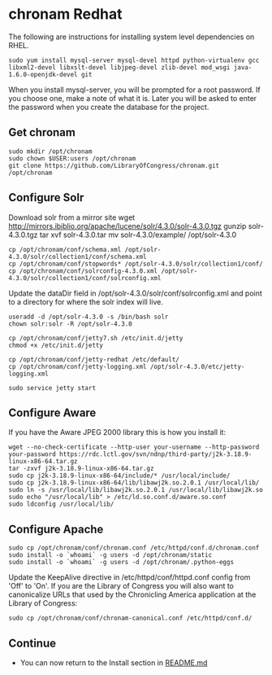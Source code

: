 chronam Redhat
==============

The following are instructions for installing system level dependencies on 
RHEL.

    sudo yum install mysql-server mysql-devel httpd python-virtualenv gcc libxml2-devel libxslt-devel libjpeg-devel zlib-devel mod_wsgi java-1.6.0-openjdk-devel git

When you install mysql-server, you will be prompted for a root password. If 
you choose one, make a note of what it is. Later you will be asked to enter 
the password when you create the database for the project.

Get chronam
-----------

    sudo mkdir /opt/chronam
    sudo chown $USER:users /opt/chronam
    git clone https://github.com/LibraryOfCongress/chronam.git /opt/chronam

Configure Solr
--------------

Download solr from a mirror site
    wget http://mirrors.ibiblio.org/apache/lucene/solr/4.3.0/solr-4.3.0.tgz
    gunzip solr-4.3.0.tgz
    tar xvf solr-4.3.0.tar
    mv solr-4.3.0/example/ /opt/solr-4.3.0

    cp /opt/chronam/conf/schema.xml /opt/solr-4.3.0/solr/collection1/conf/schema.xml
    cp /opt/chronam/conf/stopwords* /opt/solr-4.3.0/solr/collection1/conf/
    cp /opt/chronam/conf/solrconfig-4.3.0.xml /opt/solr-4.3.0/solr/collection1/conf/solrconfig.xml

Update the dataDir field in /opt/solr-4.3.0/solr/conf/solrconfig.xml and 
point to a directory for where the solr index will live.

    useradd -d /opt/solr-4.3.0 -s /bin/bash solr
    chown solr:solr -R /opt/solr-4.3.0

    cp /opt/chronam/conf/jetty7.sh /etc/init.d/jetty
    chmod +x /etc/init.d/jetty

    cp /opt/chronam/conf/jetty-redhat /etc/default/
    cp /opt/chronam/conf/jetty-logging.xml /opt/solr-4.3.0/etc/jetty-logging.xml

    sudo service jetty start

Configure Aware
---------------

If you have the Aware JPEG 2000 library this is how you install it:

    wget --no-check-certificate --http-user your-username --http-password your-password https://rdc.lctl.gov/svn/ndnp/third-party/j2k-3.18.9-linux-x86-64.tar.gz
    tar -zxvf j2k-3.18.9-linux-x86-64.tar.gz
    sudo cp j2k-3.18.9-linux-x86-64/include/* /usr/local/include/
    sudo cp j2k-3.18.9-linux-x86-64/lib/libawj2k.so.2.0.1 /usr/local/lib/
    sudo ln -s /usr/local/lib/libawj2k.so.2.0.1 /usr/local/lib/libawj2k.so
    sudo echo "/usr/local/lib" > /etc/ld.so.conf.d/aware.so.conf
    sudo ldconfig /usr/local/lib/

Configure Apache
----------------

    sudo cp /opt/chronam/conf/chronam.conf /etc/httpd/conf.d/chronam.conf
    sudo install -o `whoami` -g users -d /opt/chronam/static
    sudo install -o `whoami` -g users -d /opt/chronam/.python-eggs

Update the KeepAlive directive in /etc/httpd/conf/httpd.conf config from 'Off' 
to 'On'. If you are the Library of Congress you will also want to canonicalize 
URLs that used by the Chronicling America application at the Library of Congress:

    sudo cp /opt/chronam/conf/chronam-canonical.conf /etc/httpd/conf.d/


Continue
--------

* You can now return to the Install section in [README.md](https://github.com/LibraryOfCongress/chronam/blob/master/README.md#install)
